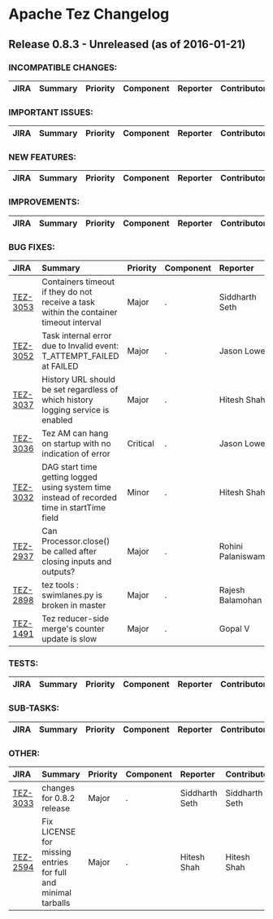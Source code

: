 
<!---
# Licensed to the Apache Software Foundation (ASF) under one
# or more contributor license agreements.  See the NOTICE file
# distributed with this work for additional information
# regarding copyright ownership.  The ASF licenses this file
# to you under the Apache License, Version 2.0 (the
# "License"); you may not use this file except in compliance
# with the License.  You may obtain a copy of the License at
#
#     http://www.apache.org/licenses/LICENSE-2.0
#
# Unless required by applicable law or agreed to in writing, software
# distributed under the License is distributed on an "AS IS" BASIS,
# WITHOUT WARRANTIES OR CONDITIONS OF ANY KIND, either express or implied.
# See the License for the specific language governing permissions and
# limitations under the License.
-->
# Apache Tez Changelog

## Release 0.8.3 - Unreleased (as of 2016-01-21)

### INCOMPATIBLE CHANGES:

| JIRA | Summary | Priority | Component | Reporter | Contributor |
|:---- |:---- | :--- |:---- |:---- |:---- |


### IMPORTANT ISSUES:

| JIRA | Summary | Priority | Component | Reporter | Contributor |
|:---- |:---- | :--- |:---- |:---- |:---- |


### NEW FEATURES:

| JIRA | Summary | Priority | Component | Reporter | Contributor |
|:---- |:---- | :--- |:---- |:---- |:---- |


### IMPROVEMENTS:

| JIRA | Summary | Priority | Component | Reporter | Contributor |
|:---- |:---- | :--- |:---- |:---- |:---- |


### BUG FIXES:

| JIRA | Summary | Priority | Component | Reporter | Contributor |
|:---- |:---- | :--- |:---- |:---- |:---- |
| [TEZ-3053](https://issues.apache.org/jira/browse/TEZ-3053) | Containers timeout if they do not receive a task within the container timeout interval |  Major | . | Siddharth Seth | Siddharth Seth |
| [TEZ-3052](https://issues.apache.org/jira/browse/TEZ-3052) | Task internal error due to Invalid event: T\_ATTEMPT\_FAILED at FAILED |  Major | . | Jason Lowe | Jason Lowe |
| [TEZ-3037](https://issues.apache.org/jira/browse/TEZ-3037) | History URL should be set regardless of which history logging service is enabled |  Major | . | Hitesh Shah | Hitesh Shah |
| [TEZ-3036](https://issues.apache.org/jira/browse/TEZ-3036) | Tez AM can hang on startup with no indication of error |  Critical | . | Jason Lowe | Jason Lowe |
| [TEZ-3032](https://issues.apache.org/jira/browse/TEZ-3032) | DAG start time getting logged using system time instead of recorded time in startTime field |  Minor | . | Hitesh Shah | Hitesh Shah |
| [TEZ-2937](https://issues.apache.org/jira/browse/TEZ-2937) | Can Processor.close() be called after closing inputs and outputs? |  Major | . | Rohini Palaniswamy | Jonathan Eagles |
| [TEZ-2898](https://issues.apache.org/jira/browse/TEZ-2898) | tez tools : swimlanes.py is broken in master |  Major | . | Rajesh Balamohan | Rajesh Balamohan |
| [TEZ-1491](https://issues.apache.org/jira/browse/TEZ-1491) | Tez reducer-side merge's counter update is slow |  Major | . | Gopal V | Gopal V |


### TESTS:

| JIRA | Summary | Priority | Component | Reporter | Contributor |
|:---- |:---- | :--- |:---- |:---- |:---- |


### SUB-TASKS:

| JIRA | Summary | Priority | Component | Reporter | Contributor |
|:---- |:---- | :--- |:---- |:---- |:---- |


### OTHER:

| JIRA | Summary | Priority | Component | Reporter | Contributor |
|:---- |:---- | :--- |:---- |:---- |:---- |
| [TEZ-3033](https://issues.apache.org/jira/browse/TEZ-3033) | changes for 0.8.2 release |  Major | . | Siddharth Seth | Siddharth Seth |
| [TEZ-2594](https://issues.apache.org/jira/browse/TEZ-2594) | Fix LICENSE for missing entries for full and minimal tarballs |  Major | . | Hitesh Shah | Hitesh Shah |


